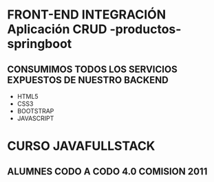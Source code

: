 # FRONT-END INTEGRACIÓN Aplicación CRUD -productos-springboot 

## CONSUMIMOS TODOS  LOS SERVICIOS EXPUESTOS DE NUESTRO BACKEND  

- HTML5
- CSS3
- BOOTSTRAP
- JAVASCRIPT

# CURSO JAVAFULLSTACK
## ALUMNES  CODO A CODO 4.0  COMISION 2011
